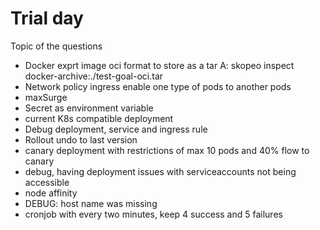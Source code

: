 # Trial day

Topic of the questions

- Docker exprt image oci format to store as a tar
A: skopeo inspect docker-archive:./test-goal-oci.tar
- Network policy ingress enable one type of pods to another pods
- maxSurge
- Secret as environment variable
- current K8s compatible deployment
- Debug deployment, service and ingress rule
- Rollout undo to last version
- canary deployment with restrictions of max 10 pods and 40% flow to canary
- debug, having deployment issues with serviceaccounts not being accessible
- node affinity
- DEBUG: host name was missing
- cronjob with every two minutes, keep 4 success and 5 failures